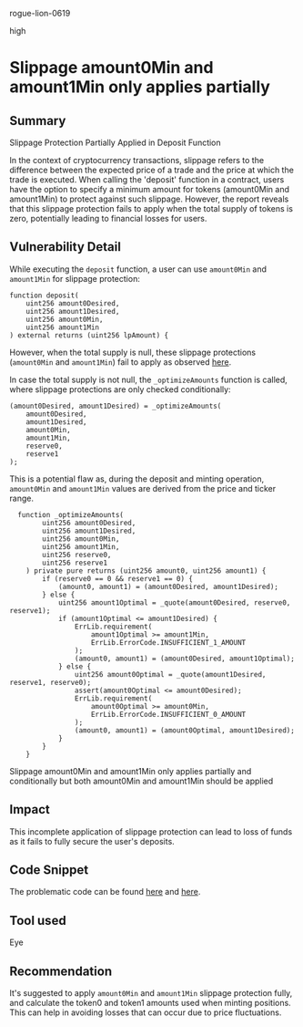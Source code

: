 rogue-lion-0619

high

# Slippage amount0Min and amount1Min only applies partially

## Summary

Slippage Protection Partially Applied in Deposit Function

In the context of cryptocurrency transactions, slippage refers to the difference between the expected price of a trade and the price at which the trade is executed. When calling the 'deposit' function in a contract, users have the option to specify a minimum amount for tokens (amount0Min and amount1Min) to protect against such slippage. However, the report reveals that this slippage protection fails to apply when the total supply of tokens is zero, potentially leading to financial losses for users.

## Vulnerability Detail

While executing the `deposit` function, a user can use `amount0Min` and `amount1Min` for slippage protection:

```solidity
function deposit(
    uint256 amount0Desired,
    uint256 amount1Desired,
    uint256 amount0Min,
    uint256 amount1Min
) external returns (uint256 lpAmount) {
```
However, when the total supply is null, these slippage protections (`amount0Min` and `amount1Min`) fail to apply as observed [here](https://github.com/sherlock-audit/2023-06-real-wagmi/blob/main/concentrator/contracts/Multipool.sol#L447).

In case the total supply is not null, the `_optimizeAmounts` function is called, where slippage protections are only checked conditionally:

```solidity
(amount0Desired, amount1Desired) = _optimizeAmounts(
    amount0Desired,
    amount1Desired,
    amount0Min,
    amount1Min,
    reserve0,
    reserve1
);
```
This is a potential flaw as, during the deposit and minting operation, `amount0Min` and `amount1Min` values are derived from the price and ticker range.

```solidity
  function _optimizeAmounts(
        uint256 amount0Desired,
        uint256 amount1Desired,
        uint256 amount0Min,
        uint256 amount1Min,
        uint256 reserve0,
        uint256 reserve1
    ) private pure returns (uint256 amount0, uint256 amount1) {
        if (reserve0 == 0 && reserve1 == 0) {
            (amount0, amount1) = (amount0Desired, amount1Desired);
        } else {
            uint256 amount1Optimal = _quote(amount0Desired, reserve0, reserve1);
            if (amount1Optimal <= amount1Desired) {
                ErrLib.requirement(
                    amount1Optimal >= amount1Min,
                    ErrLib.ErrorCode.INSUFFICIENT_1_AMOUNT
                );
                (amount0, amount1) = (amount0Desired, amount1Optimal);
            } else {
                uint256 amount0Optimal = _quote(amount1Desired, reserve1, reserve0);
                assert(amount0Optimal <= amount0Desired);
                ErrLib.requirement(
                    amount0Optimal >= amount0Min,
                    ErrLib.ErrorCode.INSUFFICIENT_0_AMOUNT
                );
                (amount0, amount1) = (amount0Optimal, amount1Desired);
            }
        }
    }
```

Slippage amount0Min and amount1Min only applies partially and conditionally but both amount0Min and amount1Min should be applied

## Impact

This incomplete application of slippage protection can lead to loss of funds as it fails to fully secure the user's deposits.

## Code Snippet

The problematic code can be found [here](https://github.com/sherlock-audit/2023-06-real-wagmi/blob/main/concentrator/contracts/Multipool.sol#L447) and [here](https://github.com/sherlock-audit/2023-06-real-wagmi/blob/main/concentrator/contracts/Multipool.sol#L459).

## Tool used

Eye

## Recommendation

It's suggested to apply `amount0Min` and `amount1Min` slippage protection fully, and calculate the token0 and token1 amounts used when minting positions. This can help in avoiding losses that can occur due to price fluctuations.